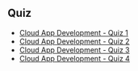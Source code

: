 ## Quiz

* [Cloud App Development - Quiz 1](https://docs.google.com/forms/d/e/1FAIpQLScmhm1O6ec2dTxSYILN8UUUrGJYAQoCK_vTFmC6LOxH24wJAQ/viewscore?viewscore=AE0zAgCkk34rrBBPkbzDOvqXl5BRaX_elt5M1WMZsoZws3KPTn9Wh7VFTQsqW5Umrg)
* [Cloud App Development - Quiz 2](https://docs.google.com/forms/d/e/1FAIpQLScwP-qD5j6QcLHbs6eutOqYNnhiMmfy1y7ITDFYzexg6B6F0Q/viewscore?viewscore=AE0zAgD5xXOF67JTxG-J2rpNcTvge2p4rms_3zglEzQLDX_p2DNdBftatOdB5-avjw)
* [Cloud App Development - Quiz 3](https://docs.google.com/forms/d/e/1FAIpQLScRNKdOhDDRNN-1WPwB7Z-yUn0Hpj8HdGHCMBAwyjZNKEfABA/viewscore?viewscore=AE0zAgAfd-Nh5p7fc_7s2IGZJauei5qAaNyX-2boTYXw74laEW6ZRec0nRCw4n_KQA)
* [Cloud App Development - Quiz 4](https://docs.google.com/forms/d/e/1FAIpQLSdR5KfRXHb-LPzc24KxmULgsTUCTQNozlxLNU1oz1dWFIHg8Q/viewscore?viewscore=AE0zAgAfJbNsQCkq-wJJvQoKzzYCs82IBZIAmsWXlpWNjeY1HpnBrbfxABNI8U95vA)
